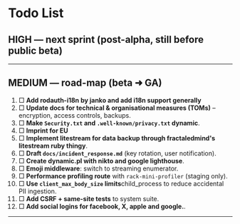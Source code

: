 # Todo List

## HIGH — next sprint (post-alpha, still before public beta)

---

## MEDIUM — road-map (beta ➜ GA)

1. □ **Add rodauth-i18n by janko and add i18n support generally**
2. □ **Update docs for technical & organisational measures (TOMs)** – encryption, access controls, backups.
3. □ **Make `Security.txt` and `.well-known/privacy.txt` dynamic**.
4. □ **Imprint for EU**
5. □ **Implement litestream for data backup through fractaledmind's litestream ruby thingy**.
6. □ **Draft `docs/incident_response.md`** (key rotation, user notification).
7. □ **Create dynamic.pl with nikto and google lighthouse**.
8. □ **Emoji middleware**: switch to streaming enumerator.
9. □ **Performance profiling route** with `rack-mini-profiler` (staging only).
10. □ **Use `client_max_body_size` limits**child_process to reduce accidental PII ingestion.
11. □ **Add CSRF + same-site tests** to system suite.
12. □ **Add social logins for facebook, X, apple and google.**.

---
